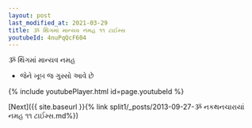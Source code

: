 ```yaml
---
layout: post
last_modified_at: 2021-03-29
title: ૐ થિંગમાં માન્યવ નમહ ૧૧ ટાઈમ્સ
youtubeId: 4nuPqQcF604
---
```

 
 
 ૐ થિંગમાં માન્યવ નમહ  
 
 -  જેને ખૂબ જ ગુસ્સો આવે છે 
 
  
 
  
 
 
 
 
 
 


{% include youtubePlayer.html id=page.youtubeId %}
 
[Next]({{ site.baseurl }}{% link  split1/_posts/2013-09-27-ૐ નકથનચારાયાં નમહ ૧૧ ટાઈમ્સ.md%})
 
